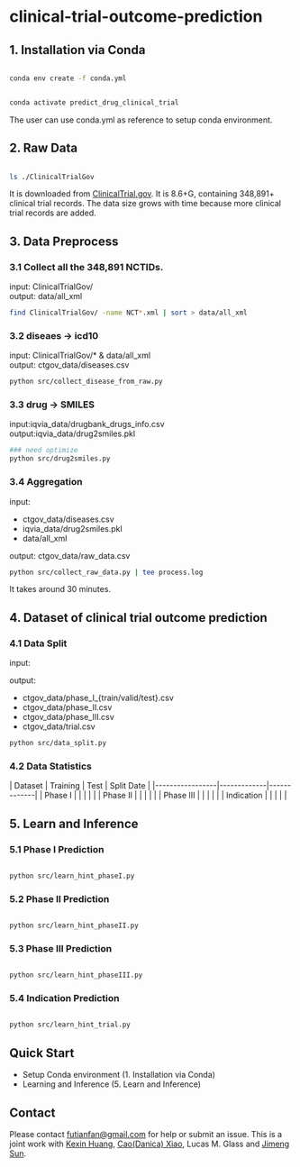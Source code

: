 # clinical-trial-outcome-prediction




## 1. Installation via Conda 

```bash

conda env create -f conda.yml


conda activate predict_drug_clinical_trial
```

The user can use conda.yml as reference to setup conda environment. 







































## 2. Raw Data 

```bash

ls ./ClinicalTrialGov  

```

It is downloaded from [ClinicalTrial.gov](https://clinicaltrials.gov/). 
It is 8.6+G, containing 348,891+ clinical trial records. 
The data size grows with time because more clinical trial records are added.  




































































## 3. Data Preprocess 


### 3.1 Collect all the 348,891 NCTIDs.
input: ClinicalTrialGov/   
output: data/all_xml 
```bash
find ClinicalTrialGov/ -name NCT*.xml | sort > data/all_xml
```


### 3.2 diseaes -> icd10
input: ClinicalTrialGov/* & data/all_xml   
output:	ctgov_data/diseases.csv  
```bash 
python src/collect_disease_from_raw.py
```


### 3.3 drug -> SMILES 
input:iqvia_data/drugbank_drugs_info.csv   
output:iqvia_data/drug2smiles.pkl   
```bash
### need optimize 
python src/drug2smiles.py 
```



### 3.4 Aggregation

input:     
* ctgov_data/diseases.csv  
* iqvia_data/drug2smiles.pkl  
* data/all_xml         

output: ctgov_data/raw_data.csv
```bash
python src/collect_raw_data.py | tee process.log 
```
It takes around 30 minutes.   




## 4. Dataset of clinical trial outcome prediction 



### 4.1 Data Split 

input: 



output:
* ctgov_data/phase_I_{train/valid/test}.csv 
* ctgov_data/phase_II.csv 
* ctgov_data/phase_III.csv 
* ctgov_data/trial.csv 


```bash
python src/data_split.py 
```


### 4.2 Data Statistics 

| Dataset  | Training | Test | Split Date |
|-----------------|-------------|-------------|
| Phase I |    |    |    |    |
| Phase II |    |   |    |    |
| Phase III |    |  |  |    |
| Indication |    |   |   |   |   


## 5. Learn and Inference 


### 5.1 Phase I Prediction

```bash

python src/learn_hint_phaseI.py


```


### 5.2 Phase II Prediction

```bash

python src/learn_hint_phaseII.py


```

### 5.3 Phase III Prediction

```bash

python src/learn_hint_phaseIII.py


```

### 5.4 Indication Prediction

```bash

python src/learn_hint_trial.py

```


## Quick Start 

* Setup Conda environment (1. Installation via Conda)
* Learning and Inference (5. Learn and Inference)



## Contact

Please contact futianfan@gmail.com for help or submit an issue. This is a joint work with [Kexin Huang](https://www.kexinhuang.com/), [Cao(Danica) Xiao](https://sites.google.com/view/danicaxiao/), Lucas M. Glass and [Jimeng Sun](http://sunlab.org/). 

























